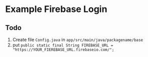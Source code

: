 # Example Firebase Login

## Todo 
1. Create file `Config.java` in `app/src/main/java/packagename/base`
2. put `public static final String FIREBASE_URL = "https://YOUR_FIEREBASE_URL.firebaseio.com/";`